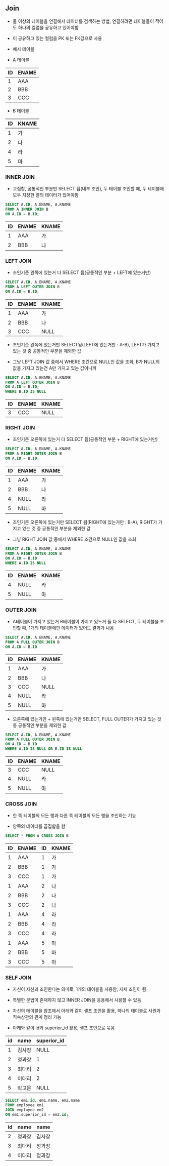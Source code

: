 ## Join
- 둘 이상의 테이블을 연결해서 데이터를 검색하는 방법, 연결하려면 테이블들이 적어도 하나의 컬럼을 공유하고 있어야함

- 이 공유하고 있는 컬럼을 PK 또는 FK값으로 사용 

- 예시 테이블

- A 테이블

|ID|ENAME|
|---|---|
|1|AAA|
|2|BBB|
|3|CCC|

- B 테이블

|ID|KNAME|
|---|---|
|1|가|
|2|나|
|4|라|
|5|마|

### INNER JOIN
- 교집합, 공통적인 부분만 SELECT 됨(내부 조인), 두 테이블 조인할 때, 두 테이블에 모두 지정한 열의 데이터가 있어야함

```SQL
SELECT A.ID, A.ENAME, A.KNAME
FROM A INNER JOIN B
ON A.ID = B.ID;
```

|ID|ENAME|KNAME|
|---|---|---|
|1|AAA|가|
|2|BBB|나|


### LEFT JOIN
- 조인기준 왼쪽에 있는거 다 SELECT 됨(공통적인 부분 + LEFT에 있는거만)

```SQL
SELECT A.ID, A.ENAME, A.KNAME
FROM A LEFT OUTER JOIN B
ON A.ID = B.ID;
```

|ID|ENAME|KNAME|
|---|---|---|
|1|AAA|가|
|2|BBB|나|
|3|CCC|NULL|

- 조인기준 왼쪽에 있는거만 SELECT됨(LEFT에 있는거만 : A-B), LEFT가 가지고 있는 것 중 공통적인 부분을 제외한 값

- 그냥 LEFT JOIN 값 중에서 WHERE 조건으로 NULL인 값을 조회, B가 NULL의 값을 가지고 있는건 A만 가지고 있는 값이니까

```SQL
SELECT A.ID, A.ENAME, A.KNAME
FROM A LEFT OUTER JOIN B
ON A.ID = B.ID;
WHERE B.ID IS NULL
```

|ID|ENAME|KNAME|
|---|---|---|
|3|CCC|NULL|

### RIGHT JOIN
- 조인기준 오른쪽에 있는거 다 SELECT 됨(공통적인 부분 + RIGHT에 있는거만)

```SQL
SELECT A.ID, A.ENAME, A.KNAME
FROM A RIGHT OUTER JOIN B
ON A.ID = B.ID;
```

|ID|ENAME|KNAME|
|---|---|---|
|1|AAA|가|
|2|BBB|나|
|4|NULL|라|
|5|NULL|마|

- 조인기준 오른쪽에 있는거만 SELECT 됨(RIGHT에 있는거만 : B-A), RIGHT가 가지고 있는 것 중 공통적인 부분을 제외한 값

- 그냥 RIGHT JOIN 값 중에서 WHERE 조건으로 NULL인 값을 조회

```SQL
SELECT A.ID, A.ENAME, A.KNAME
FROM A RIGHT OUTER JOIN B
ON A.ID = B.ID
WHERE A.ID IS NULL
```

|ID|ENAME|KNAME|
|---|---|---|
|4|NULL|라|
|5|NULL|마|


### OUTER JOIN
- A테이블이 가지고 있는거 B테이블이 가지고 있느거 둘 다 SELECT, 두 테이블을 조인할 때, 1개의 테이블에만 데이터가 있어도 결과가 나옴

```SQL
SELECT A.ID, A.ENAME, A.KNAME
FROM A FULL OUTER JOIN B
ON A.ID = B.ID
```

|ID|ENAME|KNAME|
|---|---|---|
|1|AAA|가|
|2|BBB|나|
|3|CCC|NULL|
|4|NULL|라|
|5|NULL|마|

- 오른쪽에 있는거만 + 왼쪽에 있는거만 SELECT, FULL OUTER가 가지고 있는 것 중 공통적인 부분을 제외한 값

```SQL
SELECT A.ID, A.ENAME, A.KNAME
FROM A FULL OUTER JOIN B
ON A.ID = B.ID
WHERE A.ID IS NULL OR B.ID IS NULL
```

|ID|ENAME|KNAME|
|---|---|---|
|3|CCC|NULL|
|4|NULL|라|
|5|NULL|마|

### CROSS JOIN
- 한 쪽 테이블의 모든 행과 다른 쪽 테이블의 모든 행을 조인하는 기능

- 양쪽의 데이터를 곱집합을 함

```SQL
SELECT * FROM A CROSS JOIN B
```

|ID|ENAME|ID|KNAME|
|---|---|---|---|
|1|AAA|1|가|
|2|BBB|1|가|
|3|CCC|1|가|
|1|AAA|2|나|
|2|BBB|2|나|
|3|CCC|2|나|
|1|AAA|4|라|
|2|BBB|4|라|
|3|CCC|4|라|
|1|AAA|5|마|
|2|BBB|5|마|
|3|CCC|5|마|

### SELF JOIN
- 자신이 자신과 조인한다는 의미로, 1개의 테이블을 사용함, 자체 조인이 됨

- 특별한 문법이 존재하지 않고 INNER JOIN을 응용해서 사용할 수 있음

- 자신의 테이블을 참조해서 아래와 같이 셀프 조인을 활용, 하나의 테이블로 사원과 직속상관의 관계 정리 가능

- 아래와 같이 id와 superior_id 활용, 셀프 조인으로 묶음

|id|name|superior_id|
|---|---|---|
|1|김사장|NULL|
|2|정과장|1|
|3|최대리|2|
|4|이대리|2|
|5|박고문|NULL|

```SQL
SELECT em1.id, em1.name, em2.name
FROM employee em1
JOIN employee em2
ON em1.superior_id = em2.id;
```

|id|name|name|
|---|---|---|
|2|정과장|김사장|
|3|최대리|정과장|
|4|이대리|정과장|